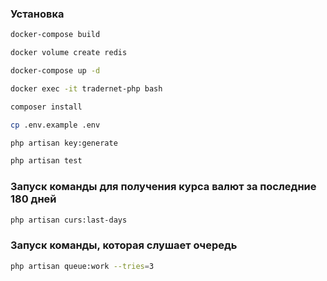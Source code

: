 
### Установка
```bash
docker-compose build
```
```bash
docker volume create redis
```
```bash
docker-compose up -d
```
```bash
docker exec -it tradernet-php bash
```
```bash
composer install
```
```bash
cp .env.example .env
```

```bash
php artisan key:generate
```

```bash
php artisan test
```

### Запуск команды для получения курса валют за последние 180 дней
```bash
php artisan curs:last-days
```

### Запуск команды, которая слушает очередь
```bash
php artisan queue:work --tries=3
```
